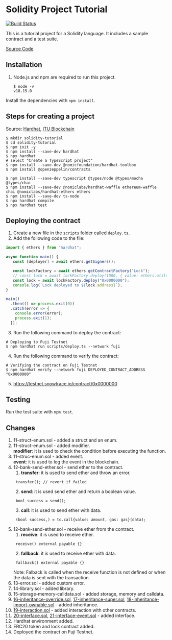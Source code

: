 # Solidity Project Tutorial

[![Build Status](https://travis-ci.org/mhmmdd/solidity-tutorial.svg?branch=master)](https://travis-ci.org/mhmmdd/solidity-tutorial)

This is a tutorial project for a Solidity language. It includes a sample contract and a test suite.

[Source Code](https://github.com/itublockchain/web3-bootcamp)

## Installation
1. Node.js and npm are required to run this project.
   ```shell
   $ node -v
   v18.15.0
   ```
Install the dependencies with `npm install`.

## Steps for creating a project
Source: [Hardhat](https://hardhat.org/getting-started/), [ITU Blockchain](https://github.com/itublockchain/web3-bootcamp/tree/master/2x0_Hardhat%26Ethers)

```shell
$ mkdir solidity-tutorial
$ cd solidity-tutorial
$ npm init -y
$ npm install --save-dev hardhat
$ npx hardhat
# select "Create a TypeScript project"
$ npm install --save-dev @nomicfoundation/hardhat-toolbox
$ npm install @openzeppelin/contracts

$ npm install --save-dev typescript @types/node @types/mocha @types/chai
$ npm install --save-dev @nomiclabs/hardhat-waffle ethereum-waffle chai @nomiclabs/hardhat-ethers ethers
$ npm install --save-dev ts-node
$ npx hardhat compile
$ npx hardhat test
```

## Deploying the contract
1. Create a new file in the `scripts` folder called `deploy.ts`.
2. Add the following code to the file:
```typescript
import { ethers } from "hardhat";

async function main() {
   const [deployer] = await ethers.getSigners();

   const lockFactory = await ethers.getContractFactory("Lock");
   // const lock = await lockFactory.deploy(1000, { value: ethers.utils.parseEther("0.001") });
   const lock = await lockFactory.deploy("0x0000000");
   console.log(`Lock deployed to ${lock.address}`);
}

main()
  .then(() => process.exit(0))
  .catch(error => {
    console.error(error);
    process.exit(1);
  });
```
3. Run the following command to deploy the contract:
````shell
# Deploying to Fuji Testnet
$ npm hardhat run scripts/deploy.ts --network fuji
````
4. Run the following command to verify the contract:
````shell
# Verifying the contract on Fuji Testnet
$ npm hardhat verify --network fuji DEPLOYED_CONTRACT_ADDRESS "0x0000000"
````
5. https://testnet.snowtrace.io/contract/0x0000000


## Testing
Run the test suite with `npm test`.


## Changes
1. 11-struct-enum.sol - added a struct and an enum.
2. 11-struct-enum.sol - added modifier.<br>
**modifier**: it is used to check the condition before executing the function.
3. 11-struc-enum.sol - added event.<br>
**event**: it is used to log the event in the blockchain.
4. 12-bank-send-ether.sol - send ether to the contract.<br>
   1. **transfer**: it is used to send ether and throw an error.
   ```solidity
    transfer(); // revert if failed
   ```
   2. **send**: it is used send ether and return a boolean value. 
   ```solidity
    bool success = send();
   ```
   3. **call**: it is used to send ether with data.
   ```solidity
    (bool success,) = to.call{value: amount, gas: gas}(data);
   ```
4. 12-bank-send-ether.sol - receive ether from the contract.<br>
   1. **receive**: it is used to receive ether.
   ```solidity
    receive() external payable {}
   ```
   2. **fallback**: it is used to receive ether with data. 
   ```solidity
    fallback() external payable {}
   ```
   Note: Falback is called when the receive function is not defined or when the data is sent with the transaction.
5. 13-error.sol - added custom error.
6. 14-library.sol - added library.
7. 15-storage-memory-calldata.sol - added storage, memory and calldata.
8.  [16-inheritance-override.sol](contracts/s16-inheritance-override.sol),
[17-inheritance-super.sol](contracts/s17-inheritance-super.sol),
[18-inheritance-import-ownable.sol](contracts/s18-inheritance-import-ownable.sol) - added inheritance.
9. [19-interaction.sol](contracts/s19-interaction.sol) - added interaction with other contracts.
10. [20-interface.sol](contracts/s20-interface.sol), 
[21-interface-event.sol](contracts/s21-interface-event.sol) - added interface.
11. Hardhat environment added.
12. ERC20 token and lock contract added.
13. Deployed the contract on Fuji Testnet.
